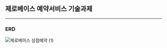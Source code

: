 ## 제로베이스 예약서비스 기술과제
***
### ERD
![제로베이스 상점예약 (1)](https://github.com/biberdw/zerobase-reservation/assets/106881694/6cd3be0e-eea5-4f55-8c2d-541f013bb406)
